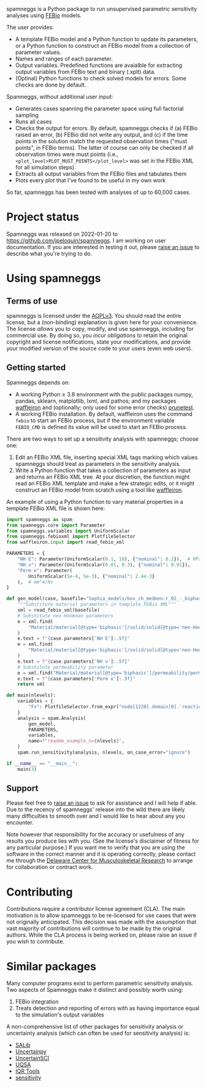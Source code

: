 spamneggs is a Python package to run unsupervised parametric sensitivity analyses using [FEBio](https://github.com/febiosoftware/FEBio) models.

The user provides:
- A template FEBio model and a Python function to update its parameters, or a Python function to construct an FEBio model from a collection of parameter values.
- Names and ranges of each parameter.
- Output variables.  Predefined functions are avaialble for extracting output variables from FEBio text and binary (.xplt) data.
- (Optinal) Python functions to check solved models for errors.  Some checks are done by default.

Spamneggs, without additional user input:
- Generates cases spanning the parameter space using full factorial sampling
- Runs all cases
- Checks the output for errors.  By default, spamneggs checks if (a) FEBio raised an error, (b) FEBio did not write any output, and (c) if the time points in the solution match the requested observation times ("must points", in FEBio terms).  The latter of course can only be checked if all observation times were must points (i.e., `<plot_level>PLOT_MUST_POINTS</plot_level>` was set in the FEBio XML for all simulation steps).
- Extracts all output variables from the FEBio files and tabulates them
- Plots every plot that I've found to be useful in my own work

So far, spamneggs has been tested with analyses of up to 60,000 cases.

# Project status

Spamneggs was released on 2022-01-20 to https://github.com/jpeloquin/spamneggs.  I am working on user documentation.  If you are interested in testing it out, please [raise an issue](https://github.com/jpeloquin/spamneggs/issues) to describe what you're trying to do.

# Using spamneggs

## Terms of use

spamneggs is licensed under the [AGPLv3](LICENSE).  You should read the entire license, but a (non-binding) explanation is given here for your convenience.  The license *allows* you to copy, modify, and use spamneggs, including for commercial use.  By doing so, you *incur obligations* to retain the original copyright and license notifications, state your modifications, and provide your modified version of the source code to your users (even web users).

## Getting started

Spamneggs depends on:
- A working Python ≥ 3.8 environment with the public packages numpy, pandas, sklearn, matplotlib, lxml, and pathos; and my packages [waffleiron](https://github.com/jpeloquin/waffleiron) and (optionally; only used for some error checks) [prunetest](https://github.com/jpeloquin/prunetest).
- A working FEBio installation.  By default, waffleiron uses the command `febio` to start an FEBio process, but if the environment variable `FEBIO_CMD` is defined its value will be used to start an FEBio process.

There are two ways to set up a sensitivity analysis with spamneggs; choose one:

1. Edit an FEBio XML file, inserting special XML tags marking which values spamneggs should treat as parameters in the sensitivity analysis.
2. Write a Python function that takes a collection of parameters as input and returns an FEBio XML tree.  At your discretion, the function might read an FEBio XML template and make a few strategic edits, or it might construct an FEBio model from scratch using a tool like [waffleiron](https://github.com/jpeloquin/waffleiron).

An example of using a Python function to vary material properties in a template FEBio XML file is shown here:

```python
import spamneggs as spam
from spamneggs.core import Parameter
from spamneggs.variables import UniformScalar
from spamneggs.febioxml import PlotfileSelector
from waffleiron.input import read_febio_xml

PARAMETERS = {
    "NH E": Parameter(UniformScalar(0.1, 10), {"nominal": 0.2}),  # MPa
    "NH ν": Parameter(UniformScalar(0.01, 0.3), {"nominal": 0.01}),
    "Perm κ": Parameter(
        UniformScalar(5e-4, 5e-3), {"nominal": 2.4e-3}
    ),  # mm^4/Ns
}

def gen_model(case, basefile="Sophia_models/bov_ch_medmen-r_02_-_biphasicSR.feb"):
    """Substitute material parameters in template FEBio XML"""
    xml = read_febio_xml(basefile)
    # Substitute neo-Hookean parameters
    e = xml.find(
        "Material/material[@type='biphasic']/solid/solid[@type='neo-Hookean']/E"
    )
    e.text = f"{case.parameters['NH E']:.5f}"
    e = xml.find(
        "Material/material[@type='biphasic']/solid/solid[@type='neo-Hookean']/v"
    )
    e.text = f"{case.parameters['NH ν']:.5f}"
    # Substitute permeability parameter
    e = xml.find("Material/material[@type='biphasic']/permeability/perm")
    e.text = f"{case.parameters['Perm κ']:.5f}"
    return xml

def main(nlevels):
    variables = {
        "Fx": PlotfileSelector.from_expr("node[1220].domain[0].'reaction forces'[1]"),
    }
    analysis = spam.Analysis(
        gen_model,
        PARAMETERS,
        variables,
        name=f"readme_example_n={nlevels}",
    )
    spam.run_sensitivity(analysis, nlevels, on_case_error="ignore")

if __name__ == "__main__":
    main(3)
```

## Support

Please feel free to [raise an issue](https://github.com/jpeloquin/spamneggs/issues) to ask for assistance and I will help if able.  Due to the recency of spamneggs' release into the wild there are likely many difficulties to smooth over and I would like to hear about any you encounter.

Note however that responsibility for the accuracy or usefulness of any results you produce lies with you.  (See the license's disclaimer of fitness for any particular purpose.)  If you want me to verify that you are using the software in the correct manner and it is operating correctly, please contact me through the [Delaware Center for Musculoskeletal Research](https://sites.udel.edu/engr-dcmr/) to arrange for collaboration or contract work.

# Contributing

Contributions require a contributor license agreement (CLA).  The main motivation is to allow spamneggs to be re-licensed for use cases that were not originally anticipated.  This decision was made with the assumption that vast majority of contributions will continue to be made by the original authors.  While the CLA process is being worked on, please raise an issue if you wish to contribute.

# Similar packages

Many computer programs exist to perform parametric sensitivity analysis.  Two aspects of Spamneggs make it distinct and possibly worth using:
1. FEBio integration
2. Treats detection and reporting of errors with as having importance equal to the simulation's output variables

A non-comprehensive list of other packages for sensitivity analysis or uncertainty analysis (which can often be used for sensitivity analysis) is:
- [SALib](https://github.com/SALib/SALib)
- [Uncertainpy](https://github.com/simetenn/uncertainpy)
- [UncertainSCI](https://github.com/SCIInstitute/UncertainSCI)
- [UQSA](https://icme.hpc.msstate.edu/mediawiki/index.php/Uncertainty_Quantification_and_Sensitivity_Analysis_Tool.html)
- [IQR Tools](https://www.intiquan.com/iqr-tools/)
- [sensitivity](https://www.rdocumentation.org/packages/caret/versions/3.45/topics/sensitivity)
